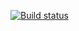[![Build status](https://ci.appveyor.com/api/projects/status/j5ipja0ce02dxu22?svg=true)](https://ci.appveyor.com/project/kononova-daria/hw-ajs-11-1)